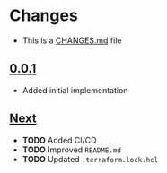 # Changes
- This is a [CHANGES.md](https://go.s3d.club/changes.html) file

## [0.0.1](https://github.com/s3d-club/terraform-aws-sg_ingress_ssh/tree/0.0.1)
- Added initial implementation

## [Next](https://github.com/s3d-club/terraform-aws-sg_ingress_ssh/tree/next)
- **TODO** Added CI/CD
- **TODO** Improved `README.md`
- **TODO** Updated `.terraform.lock.hcl`
